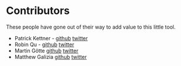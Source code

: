 Contributors
============

These people have gone out of their way to add value to this little tool.

- Patrick Kettner - [github](https://github.com/patrickkettner) [twitter](https://twitter.com/patrickkettner)
- Robin Qu - [github](https://github.com/RobinQu) [twitter](https://twitter.com/robinqu)
- Martin Götte [github](https://github.com/goette) [twitter](https://twitter.com/mrtngtt)
- Matthew Galizia [github](https://github.com/mattcg) [twitter](https://twitter.com/mcaruanagalizia)
